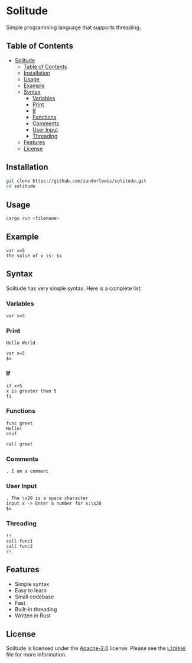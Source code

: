 # Solitude
Simple programming language that supports threading.

## Table of Contents
- [Solitude](#solitude)
  - [Table of Contents](#table-of-contents)
  - [Installation](#installation)
  - [Usage](#usage)
  - [Example](#example)
  - [Syntax](#syntax)
    - [Variables](#variables)
    - [Print](#print)
    - [If](#if)
    - [Functions](#functions)
    - [Comments](#comments)
    - [User Input](#user-input)
    - [Threading](#threading)
  - [Features](#features)
  - [License](#license)

## Installation
```bash
git clone https://github.com/zanderlewis/solitude.git
cd solitude
```

## Usage
```bash
cargo run <filename>
```

## Example
```solitude
var x=5
The value of x is: $x
```

## Syntax
Solitude has very simple syntax. Here is a complete list:

### Variables
```solitude
var x=5
```
### Print
```solitude
Hello World

var x=5
$x
```

### If
```solitude
if x>5
x is greater than 5
fi
```

### Functions
```solitude
func greet
Hello!
cnuf

call greet
```

### Comments
```solitude
. I am a comment
```

### User Input
```solitude
. The \x20 is a space character
input x -> Enter a number for x:\x20
$x
```

### Threading
```solitude
!!
call func1
call func2
??
```

## Features
- Simple syntax
- Easy to learn
- Small codebase
- Fast
- Built-in threading
- Written in Rust

## License
Solitude is licensed under the [Apache-2.0](https://www.apache.org/licenses/LICENSE-2.0) license. Please see the [`LICENSE`](LICENSE) file for more information.
